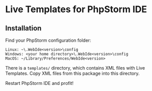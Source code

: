 # Live Templates for PhpStorm IDE


## Installation

Find your PhpStorm configuration folder:

    Linux: ~\.WebIde<version>\config
    Windows: <your home directory>\.WebIde<version>\config
    MacOS: ~/Library/Preferences/WebIde<version>

There is a `templates/` directory, which contains XML files with Live Templates. Copy XML files from this package into this directory.

Restart PhpStorm IDE and profit!
